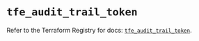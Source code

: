 # `tfe_audit_trail_token`

Refer to the Terraform Registry for docs: [`tfe_audit_trail_token`](https://registry.terraform.io/providers/hashicorp/tfe/0.61.0/docs/resources/audit_trail_token).

